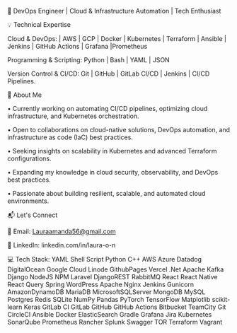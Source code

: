 🚀 DevOps Engineer | Cloud & Infrastructure Automation | Tech Enthusiast

💡 Technical Expertise

Cloud & DevOps: | AWS | GCP | Docker | Kubernetes | Terraform | Ansible | Jenkins | GitHub Actions | Grafana |Prometheus

Programming & Scripting: Python | Bash | YAML | JSON

Version Control & CI/CD: Git | GitHub | GitLab CI/CD | Jenkins | CI/CD Pipelines.



💫 About Me

•  Currently working on automating CI/CD pipelines, optimizing cloud infrastructure, and Kubernetes orchestration.

•  Open to collaborations on cloud-native solutions, DevOps automation, and infrastructure as code (IaC) best practices.

•  Seeking insights on scalability in Kubernetes and advanced Terraform configurations.

•  Expanding my knowledge in cloud security, observability, and DevOps best practices.

•  Passionate about building resilient, scalable, and automated cloud environments.

📬 Let's Connect

📧 Email: Lauraamanda56@gmail.com 

🔗 LinkedIn: linkedin.com/in/laura-o-n 


💻 Tech Stack:
YAML Shell Script Python C++ AWS Azure Datadog DigitalOcean Google Cloud Linode GithubPages Vercel .Net Apache Kafka Django NodeJS NPM Laravel DjangoREST RabbitMQ React React Native React Query Spring WordPress Apache Nginx Jenkins Gunicorn AmazonDynamoDB MariaDB MicrosoftSQLServer MongoDB MySQL Postgres Redis SQLite NumPy Pandas PyTorch TensorFlow Matplotlib scikit-learn Keras GitLab CI GitLab GitHub GitHub Actions Bitbucket TeamCity Git CircleCI Ansible Docker ElasticSearch Gradle Grafana Jira Kubernetes SonarQube Prometheus Rancher Splunk Swagger TOR Terraform Vagrant
<!--
**LauraOkafor/LauraOkafor** is a ✨ _special_ ✨ repository because its `README.md` (this file) appears on your GitHub profile.

Here are some ideas to get you started:

- 🔭 I’m currently working on ...
- 🌱 I’m currently learning ...
- 👯 I’m looking to collaborate on ...
- 🤔 I’m looking for help with ...
- 💬 Ask me about ...
- 📫 How to reach me: ...
- 😄 Pronouns: ...
- ⚡ Fun fact: ...
-->
